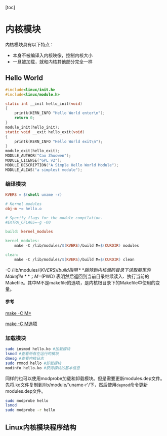 [toc]

# 内核模块

内核模块具有以下特点：

- 本身不被编译入内核映像，控制内核大小
- 一旦被加载，就和内核其他部分完全一样

## Hello World

```c
#include<linux/init.h>
#include<linux/module.h>

static int __init hello_init(void)
{
    printk(KERN_INFO "Hello World enter\n");
    return 0;
}
module_init(hello_init);
static void __exit hello_exit(void)
{
    printk(KERN_INFO "Hello World exit\n");
}
module_exit(hello_exit);
MODULE_AUTHOR("Cao Zhuowen");
MODULE_LICENSE("GPL v2");
MODULE_DESCRIPTION("A Simple Hello World Module");
MODULE_ALIAS("a simplest module");
```

### 编译模块

```makefile
KVERS = $(shell uname -r)

# Kernel modules
obj-m += hello.o

# Specify flags for the module compilation.
#EXTRA_CFLAGS=-g -O0

build: kernel_modules

kernel_modules:
	make -C /lib/modules/$(KVERS)/build M=$(CURDIR) modules

clean:
	make -C /lib/modules/$(KVERS)/build M=$(CURDIR) clean

```

-C /lib/modules/$(KVERS)/build 指明**跳转到内核源码目录下读取那里的Makefile**；M=$(PWD) 表明然后返回到当前目录继续读入、执行当前的Makefile。其中M不是makefile的选项，是内核根目录下的Makefile中使用的变量。

#### 参考

[make -C M=](https://www.cnblogs.com/liulipeng/p/3408238.html)

[make -C M选项](https://blog.csdn.net/shenwansangz/article/details/47041651)

### 加载模块

```bash
sudo insmod hello.ko #加载模块
lsmod #查看所有在运行的模块
dmesg #查看内核日志
sudo rmmod hello #卸载模块
modinfo hello.ko #获得模块的基本信息
```

同样的也可以使用modprobe加载和卸载模块。但是需要更新modules.dep文件。先将.ko文件复制到/lib/module/'uname-r'/下，然后使用`depmod`命令更新modules.dep文件。

```bash
sudo modprobe hello
lsmod
sudo modprobe -r hello
```

## Linux内核模块程序结构

